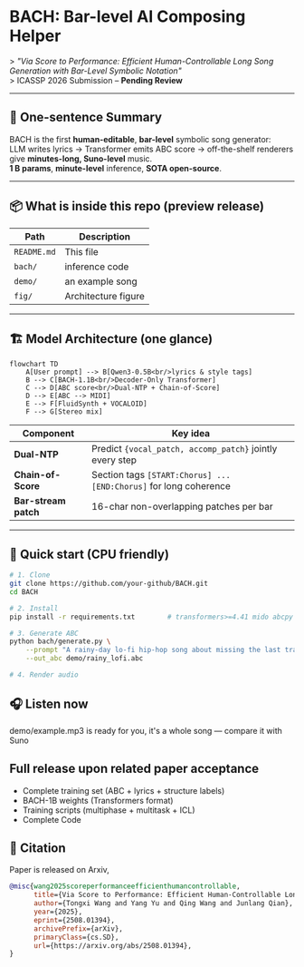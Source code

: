 # BACH: Bar-level AI Composing Helper  
&gt; *"Via Score to Performance: Efficient Human-Controllable Long Song Generation with Bar-Level Symbolic Notation"*  
&gt; ICASSP 2026 Submission – **Pending Review**

---

## 🎼 One-sentence Summary  
BACH is the first **human-editable**, **bar-level** symbolic song generator:  
LLM writes lyrics → Transformer emits ABC score → off-the-shelf renderers give **minutes-long, Suno-level** music.  
**1 B params**, **minute-level** inference, **SOTA open-source**.

---

## 📦 What is inside this repo (preview release)
| Path | Description |
|------|-------------|
| `README.md` | This file |
| `bach/` | inference code |
| `demo/` | an example song |
| `fig/` | Architecture figure |

---

## 🏗️ Model Architecture (one glance)

```mermaid
flowchart TD
    A[User prompt] --> B[Qwen3-0.5B<br/>lyrics & style tags]
    B --> C[BACH-1.1B<br/>Decoder-Only Transformer]
    C --> D[ABC score<br/>Dual-NTP + Chain-of-Score]
    D --> E[ABC --> MIDI]
    E --> F[FluidSynth + VOCALOID]
    F --> G[Stereo mix]
```


| Component | Key idea |
|-----------|----------|
| **Dual-NTP** | Predict `{vocal_patch, accomp_patch}` jointly every step |
| **Chain-of-Score** | Section tags `[START:Chorus] ... [END:Chorus]` for long coherence |
| **Bar-stream patch** | 16-char non-overlapping patches per bar |

---

## 🧪 Quick start (CPU friendly)
```bash
# 1. Clone
git clone https://github.com/your-github/BACH.git
cd BACH

# 2. Install
pip install -r requirements.txt        # transformers>=4.41 mido abcpy fluidsynth

# 3. Generate ABC
python bach/generate.py \
    --prompt "A rainy-day lo-fi hip-hop song about missing the last train" \
    --out_abc demo/rainy_lofi.abc

# 4. Render audio
```

##  🎧 Listen now
demo/example.mp3 is ready for you, it's a whole song — compare it with Suno

## Full release upon related paper acceptance
- Complete training set (ABC + lyrics + structure labels)
- BACH-1B weights (Transformers format)
- Training scripts (multiphase + multitask + ICL)
- Complete Code

## 📎 Citation
Paper is released on Arxiv, 
```bibtex
@misc{wang2025scoreperformanceefficienthumancontrollable,
      title={Via Score to Performance: Efficient Human-Controllable Long Song Generation with Bar-Level Symbolic Notation}, 
      author={Tongxi Wang and Yang Yu and Qing Wang and Junlang Qian},
      year={2025},
      eprint={2508.01394},
      archivePrefix={arXiv},
      primaryClass={cs.SD},
      url={https://arxiv.org/abs/2508.01394}, 
}
